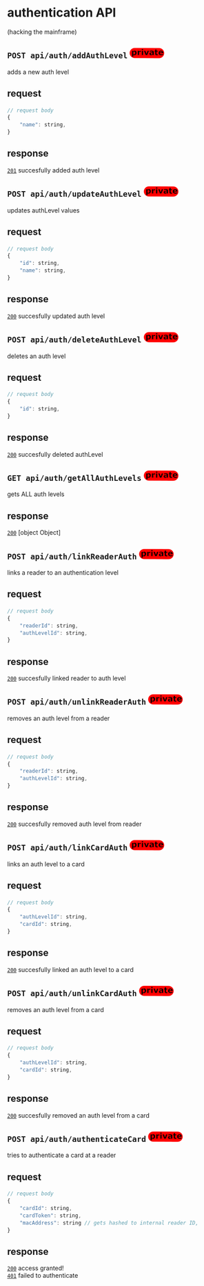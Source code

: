 # authentication API
(hacking the mainframe)
## `POST api/auth/addAuthLevel` ![img_private](https://github.com/Coenicorn/DeGroeneWeide/blob/resize-public-private-img/backend/docgen/private.png?raw=true)
adds a new auth level
## request
```javascript
// request body
{
	"name": string,
}
```
## response
[`201`](https://developer.mozilla.org/en-US/docs/Web/HTTP/Status) succesfully added auth level<br>
## `POST api/auth/updateAuthLevel` ![img_private](https://github.com/Coenicorn/DeGroeneWeide/blob/resize-public-private-img/backend/docgen/private.png?raw=true)
updates authLevel values
## request
```javascript
// request body
{
	"id": string,
	"name": string,
}
```
## response
[`200`](https://developer.mozilla.org/en-US/docs/Web/HTTP/Status) succesfully updated auth level<br>
## `POST api/auth/deleteAuthLevel` ![img_private](https://github.com/Coenicorn/DeGroeneWeide/blob/resize-public-private-img/backend/docgen/private.png?raw=true)
deletes an auth level
## request
```javascript
// request body
{
	"id": string,
}
```
## response
[`200`](https://developer.mozilla.org/en-US/docs/Web/HTTP/Status) succesfully deleted authLevel<br>
## `GET api/auth/getAllAuthLevels` ![img_private](https://github.com/Coenicorn/DeGroeneWeide/blob/resize-public-private-img/backend/docgen/private.png?raw=true)
gets ALL auth levels
## response
[`200`](https://developer.mozilla.org/en-US/docs/Web/HTTP/Status) [object Object]<br>
## `POST api/auth/linkReaderAuth` ![img_private](https://github.com/Coenicorn/DeGroeneWeide/blob/resize-public-private-img/backend/docgen/private.png?raw=true)
links a reader to an authentication level
## request
```javascript
// request body
{
	"readerId": string,
	"authLevelId": string,
}
```
## response
[`200`](https://developer.mozilla.org/en-US/docs/Web/HTTP/Status) succesfully linked reader to auth level<br>
## `POST api/auth/unlinkReaderAuth` ![img_private](https://github.com/Coenicorn/DeGroeneWeide/blob/resize-public-private-img/backend/docgen/private.png?raw=true)
removes an auth level from a reader
## request
```javascript
// request body
{
	"readerId": string,
	"authLevelId": string,
}
```
## response
[`200`](https://developer.mozilla.org/en-US/docs/Web/HTTP/Status) succesfully removed auth level from reader<br>
## `POST api/auth/linkCardAuth` ![img_private](https://github.com/Coenicorn/DeGroeneWeide/blob/resize-public-private-img/backend/docgen/private.png?raw=true)
links an auth level to a card
## request
```javascript
// request body
{
	"authLevelId": string,
	"cardId": string,
}
```
## response
[`200`](https://developer.mozilla.org/en-US/docs/Web/HTTP/Status) succesfully linked an auth level to a card<br>
## `POST api/auth/unlinkCardAuth` ![img_private](https://github.com/Coenicorn/DeGroeneWeide/blob/resize-public-private-img/backend/docgen/private.png?raw=true)
removes an auth level from a card
## request
```javascript
// request body
{
	"authLevelId": string,
	"cardId": string,
}
```
## response
[`200`](https://developer.mozilla.org/en-US/docs/Web/HTTP/Status) succesfully removed an auth level from a card<br>
## `POST api/auth/authenticateCard` ![img_private](https://github.com/Coenicorn/DeGroeneWeide/blob/resize-public-private-img/backend/docgen/private.png?raw=true)
tries to authenticate a card at a reader
## request
```javascript
// request body
{
	"cardId": string,
	"cardToken": string,
	"macAddress": string // gets hashed to internal reader ID,
}
```
## response
[`200`](https://developer.mozilla.org/en-US/docs/Web/HTTP/Status) access granted!<br>
[`401`](https://developer.mozilla.org/en-US/docs/Web/HTTP/Status) failed to authenticate<br>
